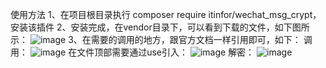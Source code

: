 使用方法
1、在项目根目录执行 composer require itinfor/wechat_msg_crypt，安装该插件
2、安装完成，在vendor目录下，可以看到下载的文件，如下图所示：
![image](https://github.com/itinfor/wechat_msg_crypt/assets/46643783/24483a41-33c6-49e8-a76f-1710781943d0)
3、在需要的调用的地方，跟官方文档一样引用即可，如下：
调用：
![image](https://github.com/itinfor/wechat_msg_crypt/assets/46643783/b89e7046-2024-44f7-b201-90b0e4ddd1a8)
在文件顶部需要通过use引入：
![image](https://github.com/itinfor/wechat_msg_crypt/assets/46643783/35dbf790-0925-4ae2-b0c8-5e3d7b0fcc95)
解密：
![image](https://github.com/itinfor/wechat_msg_crypt/assets/46643783/749b3d5d-c479-443b-b814-d57df50d17c8)



